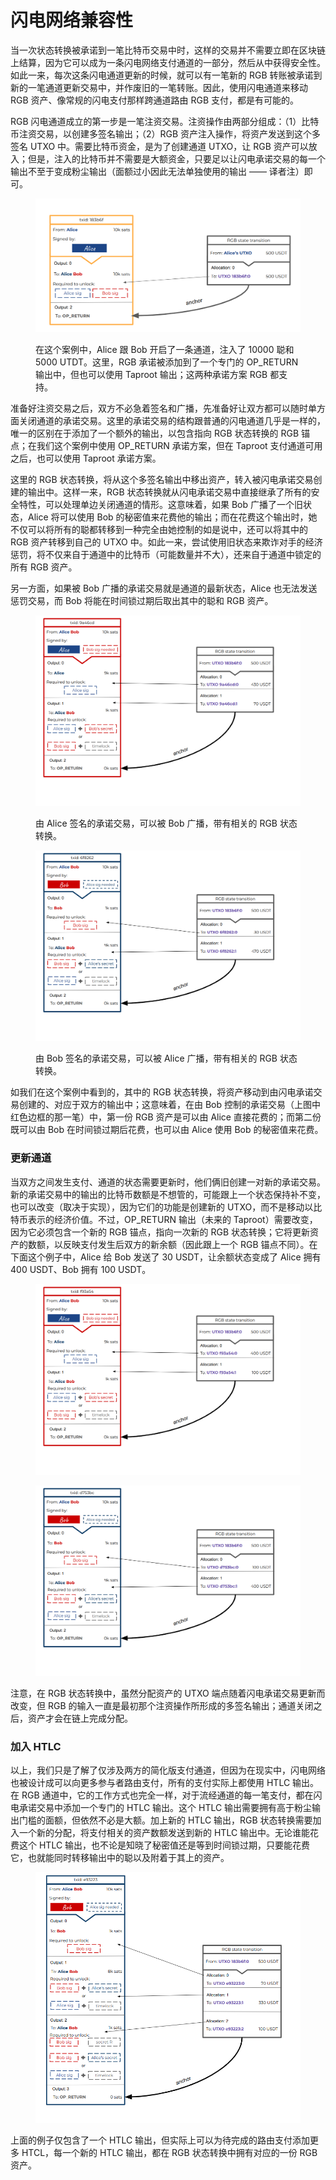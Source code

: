 # 闪电网络兼容性

当一次状态转换被承诺到一笔比特币交易中时，这样的交易并不需要立即在区块链上结算，因为它可以成为一条闪电网络支付通道的一部分，然后从中获得安全性。如此一来，每次这条闪电通道更新的时候，就可以有一笔新的 RGB 转账被承诺到新的一笔通道更新交易中，并作废旧的一笔转账。因此，使用闪电通道来移动 RGB 资产、像常规的闪电支付那样跨通道路由 RGB 支付，都是有可能的。

RGB 闪电通道成立的第一步是一笔注资交易。注资操作由两部分组成：（1）比特币注资交易，以创建多签名输出；（2）RGB 资产注入操作，将资产发送到这个多签名 UTXO 中。需要比特币资金，是为了创建通道 UTXO，让 RGB 资产可以放入；但是，注入的比特币并不需要是大额资金，只要足以让闪电承诺交易的每一个输出不至于变成粉尘输出（面额过小因此无法单独使用的输出 —— 译者注）即可。

<figure><img src=".gitbook/assets/Lightning-1.png" alt=""><figcaption><p>在这个案例中，Alice 跟 Bob 开启了一条通道，注入了 10000 聪和 5000 UTDT。这里，RGB 承诺被添加到了一个专门的 OP_RETURN 输出中，但也可以使用 Taproot 输出；这两种承诺方案 RGB 都支持。</p></figcaption></figure>

准备好注资交易之后，双方不必急着签名和广播，先准备好让双方都可以随时单方面关闭通道的承诺交易。这里的承诺交易的结构跟普通的闪电通道几乎是一样的，唯一的区别在于添加了一个额外的输出，以包含指向 RGB 状态转换的 RGB 锚点；在我们这个案例中使用 OP\_RETURN 承诺方案，但在 Taproot 支付通道可用之后，也可以使用 Taproot 承诺方案。

这里的 RGB 状态转换，将从这个多签名输出中移出资产，转入被闪电承诺交易创建的输出中。这样一来，RGB 状态转换就从闪电承诺交易中直接继承了所有的安全特性，可以处理单边关闭通道的情形。这意味着，如果 Bob 广播了一个旧状态，Alice 将可以使用 Bob 的秘密值来花费他的输出；而在花费这个输出时，她不仅可以将所有的聪都转移到一种完全由她控制的如是说中，还可以将其中的 RGB 资产转移到自己的 UTXO 中。如此一来，尝试使用旧状态来欺诈对手的经济惩罚，将不仅来自于通道中的比特币（可能数量并不大），还来自于通道中锁定的所有 RGB 资产。

另一方面，如果被 Bob 广播的承诺交易就是通道的最新状态，Alice 也无法发送惩罚交易，而 Bob 将能在时间锁过期后取出其中的聪和 RGB 资产。

<figure><img src=".gitbook/assets/Lightning-2.png" alt=""><figcaption><p>由 Alice 签名的承诺交易，可以被 Bob 广播，带有相关的 RGB 状态转换。</p></figcaption></figure>

<figure><img src=".gitbook/assets/Lightning-3.png" alt=""><figcaption><p>由 Bob 签名的承诺交易，可以被 Alice 广播，带有相关的 RGB 状态转换。</p></figcaption></figure>

如我们在这个案例中看到的，其中的 RGB 状态转换，将资产移动到由闪电承诺交易创建的、对应于双方的输出中；这意味着，在由 Bob 控制的承诺交易（上图中红色边框的那一笔）中，第一份 RGB 资产是可以由 Alice 直接花费的；而第二份既可以由 Bob 在时间锁过期后花费，也可以由 Alice 使用 Bob 的秘密值来花费。

### 更新通道

当双方之间发生支付、通道的状态需要更新时，他们俩旧创建一对新的承诺交易。新的承诺交易中的输出的比特币数额是不想管的，可能跟上一个状态保持补不变，也可以改变（取决于实现），因为它们的功能是创建新的 UTXO，而不是移动以比特币表示的经济价值。不过，OP\_RETURN 输出（未来的 Taproot）需要改变，因为它必须包含一个新的 RGB 锚点，指向一次新的 RGB 状态转换；它将更新资产的数额，以反映支付发生后双方的新余额（因此跟上一个 RGB 锚点不同）。在下面这个例子中，Alice 给 Bob 发送了 30 USDT，让余额状态变成了 Alice 拥有 400 USDT、Bob 拥有 100 USDT。

<figure><img src=".gitbook/assets/Lightning-4.png" alt=""><figcaption></figcaption></figure>

<figure><img src=".gitbook/assets/Lightning-5.png" alt=""><figcaption></figcaption></figure>

注意，在 RGB 状态转换中，虽然分配资产的 UTXO 端点随着闪电承诺交易更新而改变，但 RGB 的输入一直是最初那个注资操作所形成的多签名输出；通道关闭之后，资产才会在链上完成分配。

### 加入 HTLC

以上，我们只是了解了仅涉及两方的简化版支付通道，但因为在现实中，闪电网络也被设计成可以向更多参与者路由支付，所有的支付实际上都使用 HTLC 输出。在 RGB 通道中，它的工作方式也完全一样，对于流经通道的每一笔支付，都在闪电承诺交易中添加一个专门的 HTLC 输出。这个 HTLC 输出需要拥有高于粉尘输出门槛的面额，但依然不必是大额。加上新的 HTLC 输出，RGB 状态转换需要加入一个新的分配，将支付相关的资产数额发送到新的 HTLC 输出中。无论谁能花费这个 HTLC 输出，也不论是知晓了秘密值还是等到时间锁过期，只要能花费它，也就能同时转移输出中的聪以及附着于其上的资产。

<figure><img src=".gitbook/assets/Lightning-6.png" alt=""><figcaption></figcaption></figure>

上面的例子仅包含了一个 HTLC 输出，但实际上可以为待完成的路由支付添加更多 HTCL，每一个新的 HTLC 输出，都在 RGB 状态转换中拥有对应的一份 RGB 资产。
